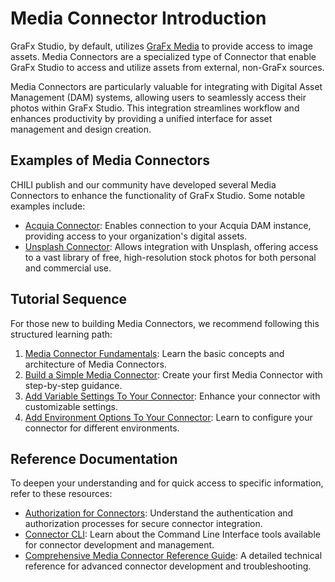 # Media Connector Introduction

GraFx Studio, by default, utilizes [GraFx Media](/GraFx-Media) to provide access to image assets. Media Connectors are a specialized type of Connector that enable GraFx Studio to access and utilize assets from external, non-GraFx sources.

Media Connectors are particularly valuable for integrating with Digital Asset Management (DAM) systems, allowing users to seamlessly access their photos within GraFx Studio. This integration streamlines workflow and enhances productivity by providing a unified interface for asset management and design creation.

## Examples of Media Connectors

CHILI publish and our community have developed several Media Connectors to enhance the functionality of GraFx Studio. Some notable examples include:

- [Acquia Connector](): Enables connection to your Acquia DAM instance, providing access to your organization's digital assets.
- [Unsplash Connector](): Allows integration with Unsplash, offering access to a vast library of free, high-resolution stock photos for both personal and commercial use.

## Tutorial Sequence

For those new to building Media Connectors, we recommend following this structured learning path:

1. [Media Connector Fundamentals](/GraFx-Developers/connectors/media-connector/media-connector-fundamentals/): Learn the basic concepts and architecture of Media Connectors.
2. [Build a Simple Media Connector](/GraFx-Developers/connectors/media-connector/build-a-simple-media-connector/): Create your first Media Connector with step-by-step guidance.
3. [Add Variable Settings To Your Connector](/GraFx-Developers/connectors/media-connector/add-variable-settings-to-your-connector/): Enhance your connector with customizable settings.
4. [Add Environment Options To Your Connector](/GraFx-Developers/connectors/media-connector/add-environment-options-to-your-connector/): Learn to configure your connector for different environments.

## Reference Documentation

To deepen your understanding and for quick access to specific information, refer to these resources:

- [Authorization for Connectors](/GraFx-Developers/connectors/authorization-for-connectors/): Understand the authentication and authorization processes for secure connector integration.
- [Connector CLI](): Learn about the Command Line Interface tools available for connector development and management.
- [Comprehensive Media Connector Reference Guide](): A detailed technical reference for advanced connector development and troubleshooting.
